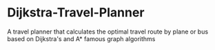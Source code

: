 Dijkstra-Travel-Planner
=======================


A travel planner that calculates the optimal travel route by plane or bus based on Dijkstra's and A* famous graph algorithms
